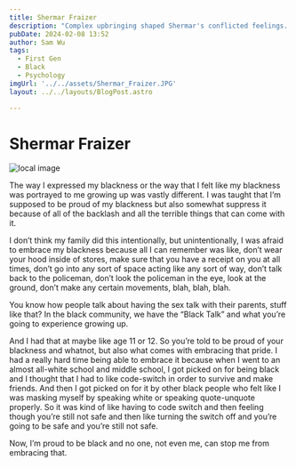 ```yaml
---
title: Shermar Fraizer
description: "Complex upbringing shaped Shermar's conflicted feelings. Now, Shermar proudly embraces a black identity."
pubDate: 2024-02-08 13:52
author: Sam Wu
tags:
  - First Gen
  - Black 
  - Psychology
imgUrl: '../../assets/Shermar_Fraizer.JPG'
layout: ../../layouts/BlogPost.astro

---
```

# Shermar Fraizer

![local image](../../assets/Shermar_Fraizer.JPG)

The way I expressed my blackness or the way that I felt like my blackness was portrayed to me growing up was vastly different. I was taught that I’m supposed to be proud of my blackness but also somewhat suppress it because of all of the backlash and all the terrible things that can come with it.

I don’t think my family did this intentionally, but unintentionally, I was afraid to embrace my blackness because all I can remember was like, don’t wear your hood inside of stores, make sure that you have a receipt on you at all times, don’t go into any sort of space acting like any sort of way, don’t talk back to the policeman, don’t look the policeman in the eye, look at the ground, don’t make any certain movements, blah, blah, blah.

You know how people talk about having the sex talk with their parents, stuff like that? In the black community, we have the “Black Talk” and what you’re going to experience growing up.

And I had that at maybe like age 11 or 12. So you’re told to be proud of your blackness and whatnot, but also what comes with embracing that pride. I had a really hard time being able to embrace it because when I went to an almost all-white school and middle school, I got picked on for being black and I thought that I had to like code-switch in order to survive and make friends. And then I got picked on for it by other black people who felt like I was masking myself by speaking white or speaking quote-unquote properly. So it was kind of like having to code switch and then feeling though you’re still not safe and then like turning the switch off and you’re going to be safe and you’re still not safe.

Now, I’m proud to be black and no one, not even me, can stop me from embracing that.







